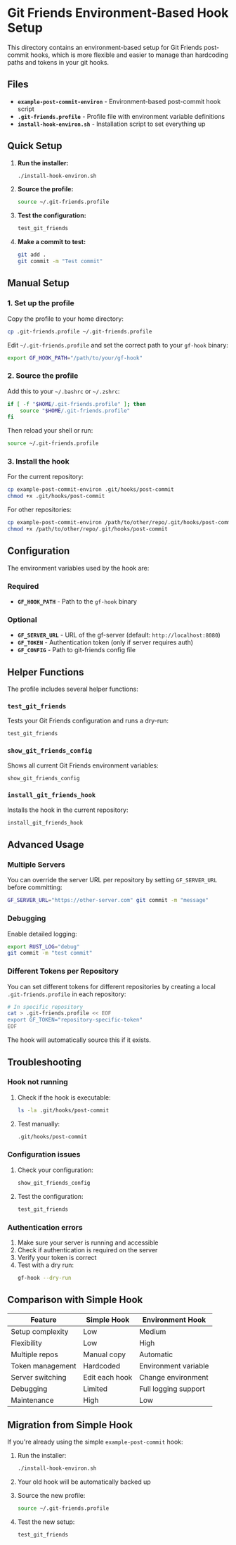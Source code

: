 # Git Friends Environment-Based Hook Setup

This directory contains an environment-based setup for Git Friends post-commit hooks, which is more flexible and easier to manage than hardcoding paths and tokens in your git hooks.

## Files

- **`example-post-commit-environ`** - Environment-based post-commit hook script
- **`.git-friends.profile`** - Profile file with environment variable definitions
- **`install-hook-environ.sh`** - Installation script to set everything up

## Quick Setup

1. **Run the installer:**
   ```bash
   ./install-hook-environ.sh
   ```

2. **Source the profile:**
   ```bash
   source ~/.git-friends.profile
   ```

3. **Test the configuration:**
   ```bash
   test_git_friends
   ```

4. **Make a commit to test:**
   ```bash
   git add .
   git commit -m "Test commit"
   ```

## Manual Setup

### 1. Set up the profile

Copy the profile to your home directory:
```bash
cp .git-friends.profile ~/.git-friends.profile
```

Edit `~/.git-friends.profile` and set the correct path to your `gf-hook` binary:
```bash
export GF_HOOK_PATH="/path/to/your/gf-hook"
```

### 2. Source the profile

Add this to your `~/.bashrc` or `~/.zshrc`:
```bash
if [ -f "$HOME/.git-friends.profile" ]; then
    source "$HOME/.git-friends.profile"
fi
```

Then reload your shell or run:
```bash
source ~/.git-friends.profile
```

### 3. Install the hook

For the current repository:
```bash
cp example-post-commit-environ .git/hooks/post-commit
chmod +x .git/hooks/post-commit
```

For other repositories:
```bash
cp example-post-commit-environ /path/to/other/repo/.git/hooks/post-commit
chmod +x /path/to/other/repo/.git/hooks/post-commit
```

## Configuration

The environment variables used by the hook are:

### Required
- **`GF_HOOK_PATH`** - Path to the `gf-hook` binary

### Optional
- **`GF_SERVER_URL`** - URL of the gf-server (default: `http://localhost:8080`)
- **`GF_TOKEN`** - Authentication token (only if server requires auth)
- **`GF_CONFIG`** - Path to git-friends config file

## Helper Functions

The profile includes several helper functions:

### `test_git_friends`
Tests your Git Friends configuration and runs a dry-run:
```bash
test_git_friends
```

### `show_git_friends_config`
Shows all current Git Friends environment variables:
```bash
show_git_friends_config
```

### `install_git_friends_hook`
Installs the hook in the current repository:
```bash
install_git_friends_hook
```

## Advanced Usage

### Multiple Servers
You can override the server URL per repository by setting `GF_SERVER_URL` before committing:
```bash
GF_SERVER_URL="https://other-server.com" git commit -m "message"
```

### Debugging
Enable detailed logging:
```bash
export RUST_LOG="debug"
git commit -m "test commit"
```

### Different Tokens per Repository
You can set different tokens for different repositories by creating a local `.git-friends.profile` in each repository:
```bash
# In specific repository
cat > .git-friends.profile << EOF
export GF_TOKEN="repository-specific-token"
EOF
```

The hook will automatically source this if it exists.

## Troubleshooting

### Hook not running
1. Check if the hook is executable:
   ```bash
   ls -la .git/hooks/post-commit
   ```

2. Test manually:
   ```bash
   .git/hooks/post-commit
   ```

### Configuration issues
1. Check your configuration:
   ```bash
   show_git_friends_config
   ```

2. Test the configuration:
   ```bash
   test_git_friends
   ```

### Authentication errors
1. Make sure your server is running and accessible
2. Check if authentication is required on the server
3. Verify your token is correct
4. Test with a dry run:
   ```bash
   gf-hook --dry-run
   ```

## Comparison with Simple Hook

| Feature | Simple Hook | Environment Hook |
|---------|-------------|------------------|
| Setup complexity | Low | Medium |
| Flexibility | Low | High |
| Multiple repos | Manual copy | Automatic |
| Token management | Hardcoded | Environment variable |
| Server switching | Edit each hook | Change environment |
| Debugging | Limited | Full logging support |
| Maintenance | High | Low |

## Migration from Simple Hook

If you're already using the simple `example-post-commit` hook:

1. Run the installer:
   ```bash
   ./install-hook-environ.sh
   ```

2. Your old hook will be automatically backed up

3. Source the new profile:
   ```bash
   source ~/.git-friends.profile
   ```

4. Test the new setup:
   ```bash
   test_git_friends
   ```
